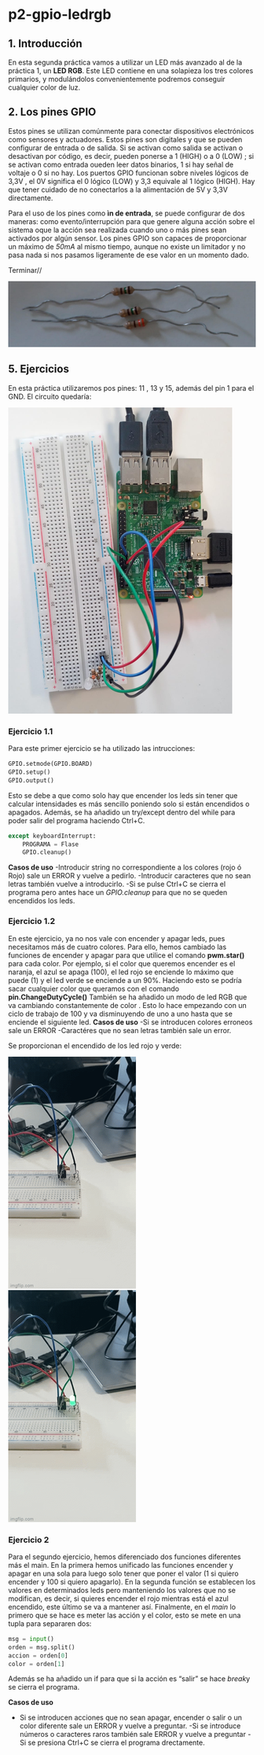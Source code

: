 # p2-gpio-ledrgb

## 1. Introducción
En esta segunda práctica vamos a utilizar un LED más avanzado al de la práctica 1, un **LED RGB**. Este LED contiene en una solapieza los tres colores primarios, y modulándolos convenientemente podremos conseguir cualquier color de luz.
## 2. Los pines GPIO
Estos pines se utilizan comúnmente para conectar dispositivos electrónicos como sensores y actuadores.
Estos pines son digitales y que se pueden configurar de entrada o de salida. Si se activan como salida se activan o desactivan por código, es decir, pueden ponerse a 1 (HIGH) o a 0 (LOW) ; si se activan como entrada oueden leer datos binarios, 1 si hay señal de voltaje o 0 si no hay.
Los puertos GPIO funcionan sobre niveles lógicos de 3,3V , el 0V significa el 0 lógico (LOW) y 3,3 equivale al 1 lógico (HIGH). Hay que tener cuidado de no conectarlos a la alimentación de 5V y 3,3V directamente.

Para el uso de los pines como **ìn de entrada**, se puede configurar de dos maneras: como evento/interrupción para que genere alguna acción sobre el sistema oque la acción sea realizada cuando uno o más pines sean activados por algún sensor.
Los pines GPIO son capaces de proporcionar un máximo de *50mA* al mismo tiempo, aunque no existe un limitador y no pasa nada si nos pasamos ligeramente de ese valor en un momento dado. 

Terminar//


![Imagen resistencias](https://github.com/rsanchez2021/Image/blob/main/resistencia_p2_sensores.png 'Resistencias utilizadas')

## 5. Ejercicios
En esta práctica utilizaremos pos pines: 11 , 13 y 15, además del pin 1 para el GND. El circuito quedaría:

![Circuio p2](https://github.com/rsanchez2021/Image/blob/main/circuito_p2_sensores.png 'Circuito p2')

### Ejercicio 1.1
Para este primer ejercicio se ha utilizado las intrucciones: 
```python
GPIO.setmode(GPIO.BOARD)
GPIO.setup()
GPIO.output()
```
Esto se debe a que como solo hay que encender los leds sin tener que calcular intensidades es más sencillo poniendo solo si están encendidos o apagados. Además, se ha añadido un try/except  dentro del while para poder salir del programa haciendo Ctrl+C.
```python
except keyboardInterrupt:
	PROGRAMA = Flase
	GPIO.cleanup()
```
**Casos de uso**
-Introducir string no correspondiente a los colores (rojo ó Rojo) sale un ERROR y vuelve a pedirlo.
-Introducir caracteres que no sean letras también vuelve a introducirlo.
-Si se pulse Ctrl+C se cierra el programa pero antes hace un *GPIO.cleanup* para que no se queden encendidos los leds.

### Ejercicio 1.2
En este ejercicio, ya no nos vale con encender y apagar leds, pues necesitamos más de cuatro colores. Para ello, hemos cambiado las funciones de encender y apagar  para que utilice el comando **pwm.star()** para cada color. Por ejemplo, si el color que queremos encender es el naranja, el azul se apaga (100), el led rojo se enciende lo máximo que puede (1) y el led verde se enciende a un 90%. Haciendo esto se podría sacar cualquier color que queramos con el comando **pin.ChangeDutyCycle()**
También se ha añadido un modo de led RGB que va cambiando constantemente de color . Esto lo hace empezando con un ciclo de trabajo de 100 y va disminuyendo de uno a uno hasta que se enciende el siguiente led. 
**Casos de uso**
-Si se introducen colores erroneos sale un ERROR
-Caractéres que no sean letras también sale un error.

Se proporcionan el encendido de los led rojo y verde:

![gif led rojo](https://github.com/rsanchez2021/Image/blob/main/6yc8v0.gif 'gif led rojo')
![gif led verde](https://github.com/rsanchez2021/Image/blob/main/6yc8rb.gif 'gif led verde')

### Ejercicio 2
Para el segundo ejercicio, hemos diferenciado dos funciones diferentes más el main. En la primera hemos unificado las funciones encender y apagar en una sola para luego solo tener que poner el valor (1 si quiero encender y 100 si quiero apagarlo). En la segunda función se establecen los valores en determinados leds pero manteniendo los valores que no se modifican, es decir, si quieres encender el rojo mientras está el azul encendido, este último se va a mantener así. Finalmente, en el *main* lo primero que se hace es meter las acción y el color, esto se mete en una tupla para separaren dos:
```python
msg = input()
orden = msg.split()
accion = orden[0]
color = orden[1]
```
Además se ha añadido un if para que si la acción es “salir” se hace *break*y se cierra el programa.

**Casos de uso**
- Si se introducen acciones que no sean apagar, encender o salir o un color diferente sale un ERROR y vuelve a preguntar.
-Si se introduce números o caracteres raros también sale ERROR y vuelve a preguntar
-Si se presiona Ctrl+C se cierra el programa drectamente.

